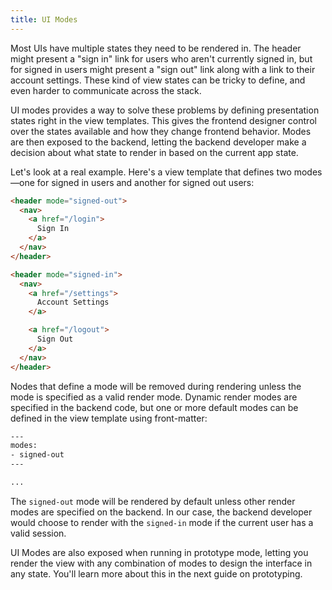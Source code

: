 ```yaml
---
title: UI Modes
---
```


Most UIs have multiple states they need to be rendered in. The header might present a "sign in" link for users who aren't currently signed in, but for signed in users might present a "sign out" link along with a link to their account settings. These kind of view states can be tricky to define, and even harder to communicate across the stack.

UI modes provides a way to solve these problems by defining presentation states right in the view templates. This gives the frontend designer control over the states available and how they change frontend behavior. Modes are then exposed to the backend, letting the backend developer make a decision about what state to render in based on the current app state.

Let's look at a real example. Here's a view template that defines two modes—one for signed in users and another for signed out users:

```html
<header mode="signed-out">
  <nav>
    <a href="/login">
      Sign In
    </a>
  </nav>
</header>

<header mode="signed-in">
  <nav>
    <a href="/settings">
      Account Settings
    </a>

    <a href="/logout">
      Sign Out
    </a>
  </nav>
</header>
```

Nodes that define a mode will be removed during rendering unless the mode is specified as a valid render mode. Dynamic render modes are specified in the backend code, but one or more default modes can be defined in the view template using front-matter:

```html
---
modes:
- signed-out
---

...
```

The `signed-out` mode will be rendered by default unless other render modes are specified on the backend. In our case, the backend developer would choose to render with the `signed-in` mode if the current user has a valid session.

UI Modes are also exposed when running in prototype mode, letting you render the view with any combination of modes to design the interface in any state. You'll learn more about this in the next guide on prototyping.
